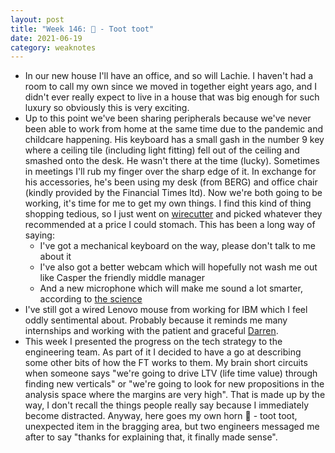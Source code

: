 ```yaml
---
layout: post
title: "Week 146: 📯 - Toot toot"
date: 2021-06-19
category: weaknotes
---
```

* In our new house I'll have an office, and so will Lachie. I haven't had a room to call my own since we moved in together eight years ago, and I didn't ever really expect to live in a house that was big enough for such luxury so obviously this is very exciting.
* Up to this point we've been sharing peripherals because we've never been able to work from home at the same time due to the pandemic and childcare happening. His keyboard has a small gash in the number 9 key where a ceiling tile (including light fitting) fell out of the ceiling and smashed onto the desk. He wasn't there at the time (lucky). Sometimes in meetings I'll rub my finger over the sharp edge of it. In exchange for his accessories, he's been using my desk (from BERG) and office chair (kindly provided by the Financial Times ltd). Now we're both going to be working, it's time for me to get my own things. I find this kind of thing shopping tedious, so I just went on [wirecutter](https://www.nytimes.com/wirecutter/) and picked whatever they recommended at a price I could stomach. This has been a long way of saying:
  * I've got a mechanical keyboard on the way, please don't talk to me about it
  * I've also got a better webcam which will hopefully not wash me out like Casper the friendly middle manager
  * And a new microphone which will make me sound a lot smarter, according to [the science](https://tips.ariyh.com/p/good-sound-quality-smarter)
* I've still got a wired Lenovo mouse from working for IBM which I feel oddly sentimental about. Probably because it reminds me many internships and working with the patient and graceful [Darren](https://twitter.com/shawdm).
* This week I presented the progress on the tech strategy to the engineering team. As part of it I decided to have a go at describing some other bits of how the FT works to them. My brain short circuits when someone says "we're going to drive LTV (life time value) through finding new verticals" or "we're going to look for new propositions in the analysis space where the margins are very high". That is made up by the way, I don't recall the things people really say because I immediately become distracted. Anyway, here goes my own horn 📯 - toot toot, unexpected item in the bragging area, but two engineers messaged me after to say "thanks for explaining that, it finally made sense".
